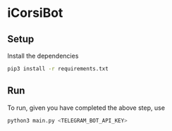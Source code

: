 # iCorsiBot

## Setup
Install the dependencies
```bash
pip3 install -r requirements.txt
```

## Run
To run, given you have completed the above step, use
```bash
python3 main.py <TELEGRAM_BOT_API_KEY>
```
